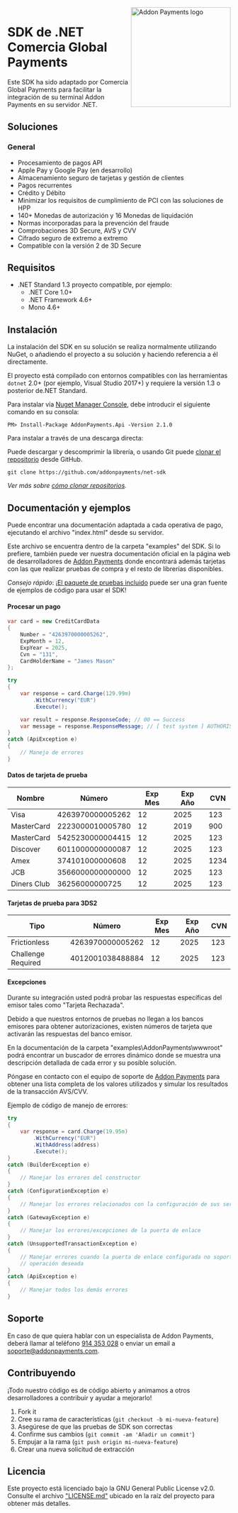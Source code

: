 <a href="https://desarrolladores.addonpayments.com/" target="_blank">
    <img src="https://desarrolladores.addonpayments.com/assets/images/branding/comercia/logo.svg?v=?v=1.14.1" alt="Addon Payments logo" title="Addon Payments" align="right" width="225" />
</a>

# SDK de .NET Comercia Global Payments

Este SDK ha sido adaptado por Comercia Global Payments para facilitar la integración de su terminal Addon Payments en su servidor .NET.

## Soluciones

### General

* Procesamiento de pagos API
* Apple Pay y Google Pay (en desarrollo)
* Almacenamiento seguro de tarjetas y gestión de clientes
* Pagos recurrentes
* Crédito y Débito
* Minimizar los requisitos de cumplimiento de PCI con las soluciones de HPP
* 140+ Monedas de autorización y 16 Monedas de liquidación
* Normas incorporadas para la prevención del fraude
* Comprobaciones 3D Secure, AVS y CVV
* Cifrado seguro de extremo a extremo
* Compatible con la versión 2 de 3D Secure

## Requisitos

- .NET Standard 1.3 proyecto compatible, por ejemplo:
    - .NET Core 1.0+
    - .NET Framework 4.6+
    - Mono 4.6+

## Instalación

La instalación del SDK en su solución se realiza normalmente utilizando NuGet, o añadiendo el proyecto a su solución y haciendo referencia a él directamente.

El proyecto está compilado con entornos compatibles con las herramientas `dotnet` 2.0+ (por ejemplo, Visual Studio 2017+) y requiere la versión 1.3 o posterior de.NET Standard.

Para instalar vía [Nuget Manager Console](https://docs.nuget.org/consume/package-manager-console), debe introducir el siguiente comando en su consola:

```
PM> Install-Package AddonPayments.Api -Version 2.1.0
```

Para instalar a través de una descarga directa:

Puede descargar y descomprimir la librería, o usando Git puede [clonar el repositorio](https://github.com/addonpayments/net-sdk) desde GitHub.

```
git clone https://github.com/addonpayments/net-sdk
```
*Ver más sobre [cómo clonar repositorios](https://help.github.com/articles/cloning-a-repository/).*

## Documentación y ejemplos

Puede encontrar una documentación adaptada a cada operativa de pago, ejecutando el archivo "index.html" desde su servidor.

Este archivo se encuentra dentro de la carpeta "examples" del SDK. Si lo prefiere, también puede ver nuestra documentación oficial en la página web de desarrolladores de [Addon Payments](https://desarrolladores.addonpayments.com) donde encontrará además tarjetas con las que realizar pruebas de compra y el resto de librerías disponibles.

*Consejo rápido*: ¡[El paquete de pruebas incluido](https://github.com/addonpayments/net-sdk/tree/master/examples/AddonPayments/wwwroot) puede ser una gran fuente de ejemplos de código para usar el SDK!

#### Procesar un pago

```csharp
var card = new CreditCardData
{
    Number = "4263970000005262",
    ExpMonth = 12,
    ExpYear = 2025,
    Cvn = "131",
    CardHolderName = "James Mason"
};

try
{
    var response = card.Charge(129.99m)
        .WithCurrency("EUR")
        .Execute();

    var result = response.ResponseCode; // 00 == Success
    var message = response.ResponseMessage; // [ test system ] AUTHORISED
}
catch (ApiException e)
{
    // Manejo de errores
}
```

#### Datos de tarjeta de prueba

Nombre      | Número           | Exp Mes   | Exp Año  | CVN
----------- | ---------------- | --------- | -------- | ----
Visa        | 4263970000005262 | 12        | 2025     | 123
MasterCard  | 2223000010005780 | 12        | 2019     | 900
MasterCard  | 5425230000004415 | 12        | 2025     | 123
Discover    | 6011000000000087 | 12        | 2025     | 123
Amex        | 374101000000608  | 12        | 2025     | 1234
JCB         | 3566000000000000 | 12        | 2025     | 123
Diners Club | 36256000000725   | 12        | 2025     | 123

#### Tarjetas de prueba para 3DS2

Tipo              | Número           | Exp Mes   | Exp Año  | CVN
------------------| ---------------- | --------- | -------- | ----
Frictionless      | 4263970000005262 | 12        | 2025     | 123
Challenge Required| 4012001038488884 | 12        | 2025     | 123

#### Excepciones

Durante su integración usted podrá probar las respuestas específicas del emisor tales como "Tarjeta Rechazada".

Debido a que nuestros entornos de pruebas no llegan a los bancos emisores para obtener autorizaciones, existen números de tarjeta que activarán las respuestas del banco emisor.

En la documentación de la carpeta "examples\AddonPayments\wwwroot" podrá encontrar un buscador de errores dinámico donde se muestra una descripción detallada de cada error y su posible solución.

Póngase en contacto con el equipo de soporte de [Addon Payments](mailto:soporte@addonpayments.com) para obtener una lista completa de los valores utilizados y simular los resultados de la transacción AVS/CVV.

Ejemplo de código de manejo de errores:

```csharp
try
{
    var response = card.Charge(19.95m)
        .WithCurrency("EUR")
        .WithAddress(address)
        .Execute();
}
catch (BuilderException e)
{
    // Manejar los errores del constructor
}
catch (ConfigurationException e)
{
    // Manejar los errores relacionados con la configuración de sus servicios
}
catch (GatewayException e)
{
    // Manejar los errores/excepciones de la puerta de enlace
}
catch (UnsupportedTransactionException e)
{
    // Manejar errores cuando la puerta de enlace configurada no soporta
    // operación deseada
}
catch (ApiException e)
{
    // Manejar todos los demás errores
}
```

## Soporte

En caso de que quiera hablar con un especialista de Addon Payments, deberá llamar al teléfono [914 353 028](tel:914353028) o enviar un email a [soporte@addonpayments.com](mailto:soporte@addonpayments.com).

## Contribuyendo

¡Todo nuestro código es de código abierto y animamos a otros desarrolladores a contribuir y ayudar a mejorarlo!

1. Fork it
2. Cree su rama de características (`git checkout -b mi-nueva-feature`)
3. Asegúrese de que las pruebas de SDK son correctas
4. Confirme sus cambios (`git commit -am 'Añadir un commit'`)
5. Empujar a la rama (`git push origin mi-nueva-feature`)
6. Crear una nueva solicitud de extracción

## Licencia

Este proyecto está licenciado bajo la GNU General Public License v2.0. Consulte el archivo ["LICENSE.md"](LICENSE.md) ubicado en la raíz del proyecto para obtener más detalles.
